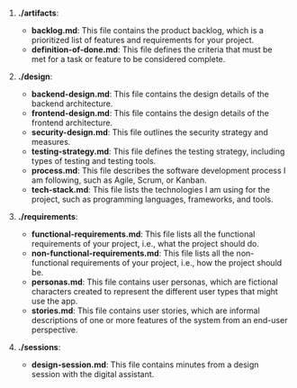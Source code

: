 1. **./artifacts**:
   - **backlog.md**: This file contains the product backlog, which is a prioritized list of features and requirements for your project.
   - **definition-of-done.md**: This file defines the criteria that must be met for a task or feature to be considered complete.

2. **./design**:
   - **backend-design.md**: This file contains the design details of the backend architecture.
   - **frontend-design.md**: This file contains the design details of the frontend architecture.
   - **security-design.md**: This file outlines the security strategy and measures.
   - **testing-strategy.md**: This file defines the testing strategy, including types of testing and testing tools.
   - **process.md**: This file describes the software development process I am following, such as Agile, Scrum, or Kanban.
   - **tech-stack.md**: This file lists the technologies I am using for the project, such as programming languages, frameworks, and tools.

3. **./requirements**:
   - **functional-requirements.md**: This file lists all the functional requirements of your project, i.e., what the project should do.
   - **non-functional-requirements.md**: This file lists all the non-functional requirements of your project, i.e., how the project should be.
   - **personas.md**: This file contains user personas, which are fictional characters created to represent the different user types that might use the app.
   - **stories.md**: This file contains user stories, which are informal descriptions of one or more features of the system from an end-user perspective.

4. **./sessions**:
   - **design-session.md**: This file contains minutes from a design session with the digital assistant.
